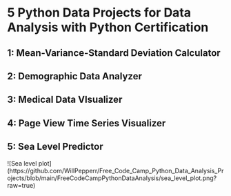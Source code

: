 <h1>5 Python Data Projects for Data Analysis with Python Certification</h1>

<h2>1: Mean-Variance-Standard Deviation Calculator</h2>

<h2>2: Demographic Data Analyzer</h2>

<h2>3: Medical Data VIsualizer</h2>

<h2>4: Page View Time Series Visualizer</h2>

<h2>5: Sea Level Predictor</h2>
![Sea level plot](https://github.com/WillPepperr/Free_Code_Camp_Python_Data_Analysis_Projects/blob/main/FreeCodeCampPythonDataAnalysis/sea_level_plot.png?raw=true)
